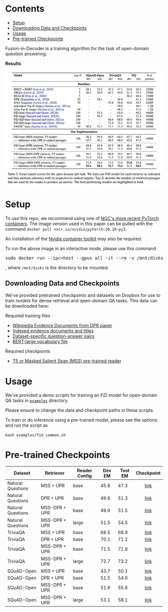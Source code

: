 

<a id="contents"></a>
# Contents
<!-- MarkdownTOC -->

- [Setup](#setup)
- [Downloading Data and Checkpoints](#downloading-data-and-checkpoints)
- [Usage](#usage)
- [Pre-trained Checkpoints](#pre-trained-checkpoints)

<!-- /MarkdownTOC -->


Fusion-in-Decoder is a training algorithm for the task of open-domain question answering. 


**Results**
<p align="center">
  <img src="images/results.png">
</p>


<a id="setup"></a>
# Setup

To use this repo, we recommend using one of [NGC's more recent PyTorch containers](https://catalog.ngc.nvidia.com/orgs/nvidia/containers/pytorch/tags). 
The image version used in this paper can be pulled with the command `docker pull nvcr.io/nvidia/pytorch:20.10-py3`. 

An installation of the [Nvidia container toolkit](https://docs.nvidia.com/datacenter/cloud-native/container-toolkit/install-guide.html#install-guide) may also be required.


To run the above image in an interactive mode, please use this command
<pre>
sudo docker run --ipc=host --gpus all -it --rm -v /mnt/disks:/mnt/disks nvcr.io/nvidia/pytorch:20.10-py3 bash
</pre>
, where `/mnt/disks` is the directory to be mounted.

<a id="downloading-data-and-checkpoints"></a>
## Downloading Data and Checkpoints
We've provided pretrained checkpoints and datasets on Dropbox for use to train models for dense retrieval and open-domain QA tasks. 
This data can be downloaded here:

Required training files
- [Wikipedia Evidence Documents from DPR paper](https://www.dropbox.com/s/bezryc9win2bha1/psgs_w100.tar.gz)
- [Indexed evidence documents and titles](https://www.dropbox.com/s/nc49dkno8o3pgb3/evidence-wikipedia-indexed-mmap.tar.gz)
- [Dataset-specific question-answer pairs](https://www.dropbox.com/s/gm0y3lx1wv0uxx2/qas.tar.gz)
- [BERT-large vocabulary file](https://www.dropbox.com/s/ttblv1uggd4cijt/bert-large-uncased-vocab.txt)

Required checkpoints
- [T5 or Masked Salient Span (MSS) pre-trained reader](https://www.dropbox.com/s/33lm2685ifpei4l/mss-emdr2-reader-base-steps82k.tar.gz)


<a id="usage"></a>
# Usage

We've provided a demo scripts for training an FiD model for open-domain QA tasks in [`examples`](./examples) directory.

Please ensure to change the data and checkpoint paths in these scripts.

To train or do inference using a pre-trained model, please see the options and run the script as
```
bash examples/fid_common.sh
```

<a id="pre-trained-checkpoints"></a>
# Pre-trained Checkpoints

Dataset | Retriever | Reader Config | Dev EM | Test EM | Checkpoint 
--------|-----------|---------------|--------|---------|:-----------:
Natural Questions | MSS + UPR | base | 45.8 | 47.3 | [link](https://www.dropbox.com/s/2lbphzcac4w2tfp/fid-mss-nq-base-topk100-bsize64.tar.gz)
Natural Questions | DPR + UPR | base | 49.8 | 51.3 | [link](https://www.dropbox.com/s/sno9ms6zphtajxq/fid-dpr-nq-base-topk100-bsize64.tar.gz)
Natural Questions | MSS-DPR + UPR | base | 49.9 | 51.5 | [link](https://www.dropbox.com/s/fo9vgophu81yjm3/fid-mss-dpr-nq-base-topk100-bsize64.tar.gz)
Natural Questions | MSS-DPR + UPR | large | 51.5 | 54.5 | [link](https://www.dropbox.com/s/wqbyq7b96hlaahr/fid-mss-dpr-nq-large-topk100-bsize64.tar.gz) 
TriviaQA | MSS + UPR | base | 68.5 | 68.9 | [link](https://www.dropbox.com/s/s92am9wcwunv1q5/fid-mss-trivia-base-topk100-bsize64.tar.gz)
TriviaQA | DPR + UPR | base | 70.1 | 71.2 | [link](https://www.dropbox.com/s/dl0tb4at6090h00/fid-dpr-trivia-base-topk100-bsize64.tar.gz)
TriviaQA | MSS-DPR + UPR | base | 71.5 | 71.8 | [link](https://www.dropbox.com/s/7qpnndn3cf0rwkp/fid-mss-dpr-trivia-base-topk100-bsize64.tar.gz)
TriviaQA | MSS-DPR + UPR | large | 72.7 | 73.2 | [link](https://www.dropbox.com/s/2xlemikbnq86yf9/fid-mss-dpr-trivia-large-topk100-bsize64.tar.gz)
SQuAD-Open | MSS + UPR | base | 43.7 | 50.1 | [link](https://www.dropbox.com/s/36zhaxim0lax9uv/fid-mss-squad1-base-topk100-bsize64.tar.gz)
SQuAD-Open | DPR + UPR | base | 51.5 | 54.0 | [link](https://www.dropbox.com/s/sb10urzlzs0jcmb/fid-dpr-squad1-base-topk100-bsize64.tar.gz)
SQuAD-Open | MSS-DPR + UPR | base | 51.9 | 55.6  | [link](https://www.dropbox.com/s/7a61gt3zuivxto8/fid-mss-dpr-squad1-base-topk100-bsize64.tar.gz)
SQuAD-Open | MSS-DPR + UPR | large | 53.1 | 58.1 | [link](https://www.dropbox.com/s/nx4ahlhuywdvjg8/fid-mss-dpr-squad1-large-topk100-bsize64.tar.gz)
